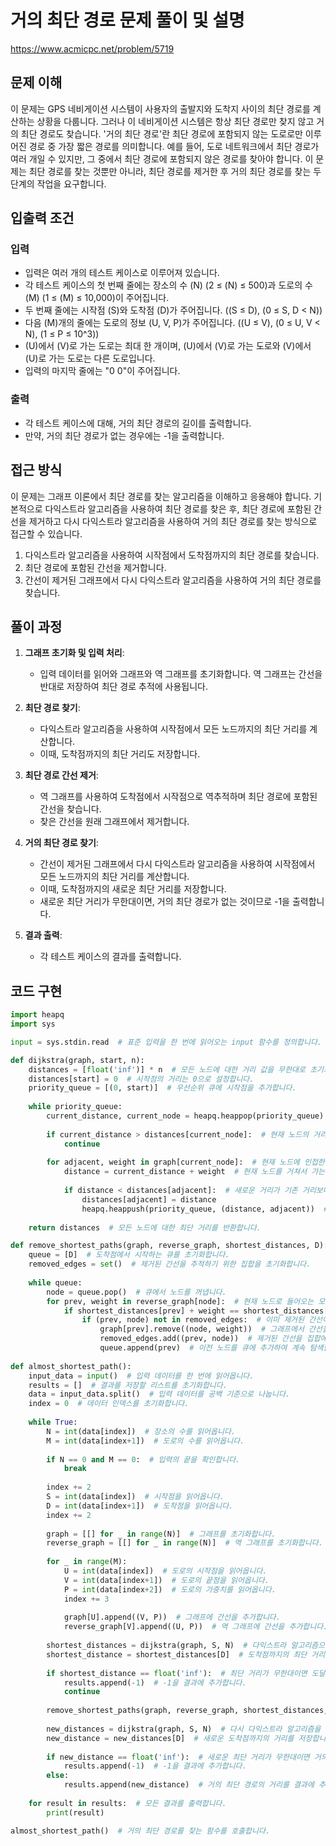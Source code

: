 # 거의 최단 경로 문제 풀이 및 설명

https://www.acmicpc.net/problem/5719

## **문제 이해**
이 문제는 GPS 네비게이션 시스템이 사용자의 출발지와 도착지 사이의 최단 경로를 계산하는 상황을 다룹니다. 그러나 이 네비게이션 시스템은 항상 최단 경로만 찾지 않고 거의 최단 경로도 찾습니다. '거의 최단 경로'란 최단 경로에 포함되지 않는 도로로만 이루어진 경로 중 가장 짧은 경로를 의미합니다. 예를 들어, 도로 네트워크에서 최단 경로가 여러 개일 수 있지만, 그 중에서 최단 경로에 포함되지 않은 경로를 찾아야 합니다. 이 문제는 최단 경로를 찾는 것뿐만 아니라, 최단 경로를 제거한 후 거의 최단 경로를 찾는 두 단계의 작업을 요구합니다.

## **입출력 조건**
### 입력
- 입력은 여러 개의 테스트 케이스로 이루어져 있습니다.
- 각 테스트 케이스의 첫 번째 줄에는 장소의 수 \(N\) (2 ≤ \(N\) ≤ 500)과 도로의 수 \(M\) (1 ≤ \(M\) ≤ 10,000)이 주어집니다.
- 두 번째 줄에는 시작점 \(S\)와 도착점 \(D\)가 주어집니다. (\(S ≤ D\), \(0 ≤ S, D < N\))
- 다음 \(M\)개의 줄에는 도로의 정보 \(U, V, P\)가 주어집니다. (\(U ≤ V\), \(0 ≤ U, V < N\), \(1 ≤ P ≤ 10^3\))
- \(U\)에서 \(V\)로 가는 도로는 최대 한 개이며, \(U\)에서 \(V\)로 가는 도로와 \(V\)에서 \(U\)로 가는 도로는 다른 도로입니다.
- 입력의 마지막 줄에는 "0 0"이 주어집니다.

### 출력
- 각 테스트 케이스에 대해, 거의 최단 경로의 길이를 출력합니다.
- 만약, 거의 최단 경로가 없는 경우에는 -1을 출력합니다.

## **접근 방식**
이 문제는 그래프 이론에서 최단 경로를 찾는 알고리즘을 이해하고 응용해야 합니다. 기본적으로 다익스트라 알고리즘을 사용하여 최단 경로를 찾은 후, 최단 경로에 포함된 간선을 제거하고 다시 다익스트라 알고리즘을 사용하여 거의 최단 경로를 찾는 방식으로 접근할 수 있습니다. 
1. 다익스트라 알고리즘을 사용하여 시작점에서 도착점까지의 최단 경로를 찾습니다.
2. 최단 경로에 포함된 간선을 제거합니다.
3. 간선이 제거된 그래프에서 다시 다익스트라 알고리즘을 사용하여 거의 최단 경로를 찾습니다.

## **풀이 과정**
1. **그래프 초기화 및 입력 처리**:
    - 입력 데이터를 읽어와 그래프와 역 그래프를 초기화합니다. 역 그래프는 간선을 반대로 저장하여 최단 경로 추적에 사용됩니다.
    
2. **최단 경로 찾기**:
    - 다익스트라 알고리즘을 사용하여 시작점에서 모든 노드까지의 최단 거리를 계산합니다.
    - 이때, 도착점까지의 최단 거리도 저장합니다.

3. **최단 경로 간선 제거**:
    - 역 그래프를 사용하여 도착점에서 시작점으로 역추적하며 최단 경로에 포함된 간선을 찾습니다.
    - 찾은 간선을 원래 그래프에서 제거합니다.
    
4. **거의 최단 경로 찾기**:
    - 간선이 제거된 그래프에서 다시 다익스트라 알고리즘을 사용하여 시작점에서 모든 노드까지의 최단 거리를 계산합니다.
    - 이때, 도착점까지의 새로운 최단 거리를 저장합니다.
    - 새로운 최단 거리가 무한대이면, 거의 최단 경로가 없는 것이므로 -1을 출력합니다.

5. **결과 출력**:
    - 각 테스트 케이스의 결과를 출력합니다.

## 코드 구현
```python
import heapq
import sys

input = sys.stdin.read  # 표준 입력을 한 번에 읽어오는 input 함수를 정의합니다.

def dijkstra(graph, start, n):
    distances = [float('inf')] * n  # 모든 노드에 대한 거리 값을 무한대로 초기화합니다.
    distances[start] = 0  # 시작점의 거리는 0으로 설정합니다.
    priority_queue = [(0, start)]  # 우선순위 큐에 시작점을 추가합니다.
    
    while priority_queue:
        current_distance, current_node = heapq.heappop(priority_queue)  # 우선순위 큐에서 가장 작은 값을 가진 노드를 꺼냅니다.
        
        if current_distance > distances[current_node]:  # 현재 노드의 거리가 기록된 거리보다 크면 건너뜁니다.
            continue
        
        for adjacent, weight in graph[current_node]:  # 현재 노드에 인접한 모든 노드를 확인합니다.
            distance = current_distance + weight  # 현재 노드를 거쳐서 가는 거리를 계산합니다.
            
            if distance < distances[adjacent]:  # 새로운 거리가 기존 거리보다 작으면 업데이트합니다.
                distances[adjacent] = distance
                heapq.heappush(priority_queue, (distance, adjacent))  # 우선순위 큐에 새로운 거리를 추가합니다.
                
    return distances  # 모든 노드에 대한 최단 거리를 반환합니다.

def remove_shortest_paths(graph, reverse_graph, shortest_distances, D):
    queue = [D]  # 도착점에서 시작하는 큐를 초기화합니다.
    removed_edges = set()  # 제거된 간선을 추적하기 위한 집합을 초기화합니다.
    
    while queue:
        node = queue.pop()  # 큐에서 노드를 꺼냅니다.
        for prev, weight in reverse_graph[node]:  # 현재 노드로 들어오는 모든 간선을 확인합니다.
            if shortest_distances[prev] + weight == shortest_distances[node]:  # 최단 경로에 포함되는 간선인지 확인합니다.
                if (prev, node) not in removed_edges:  # 이미 제거된 간선이 아니면 제거합니다.
                    graph[prev].remove((node, weight))  # 그래프에서 간선을 제거합니다.
                    removed_edges.add((prev, node))  # 제거된 간선을 집합에 추가합니다.
                    queue.append(prev)  # 이전 노드를 큐에 추가하여 계속 탐색합니다.
                    
def almost_shortest_path():
    input_data = input()  # 입력 데이터를 한 번에 읽어옵니다.
    results = []  # 결과를 저장할 리스트를 초기화합니다.
    data = input_data.split()  # 입력 데이터를 공백 기준으로 나눕니다.
    index = 0  # 데이터 인덱스를 초기화합니다.
    
    while True:
        N = int(data[index])  # 장소의 수를 읽어옵니다.
        M = int(data[index+1])  # 도로의 수를 읽어옵니다.
        
        if N == 0 and M == 0:  # 입력의 끝을 확인합니다.
            break
        
        index += 2
        S = int(data[index])  # 시작점을 읽어옵니다.
        D = int(data[index+1])  # 도착점을 읽어옵니다.
        index += 2
        
        graph = [[] for _ in range(N)]  # 그래프를 초기화합니다.
        reverse_graph = [[] for _ in range(N)]  # 역 그래프를 초기화합니다.
        
        for _ in range(M):
            U = int(data[index])  # 도로의 시작점을 읽어옵니다.
            V = int(data[index+1])  # 도로의 끝점을 읽어옵니다.
            P = int(data[index+2])  # 도로의 가중치를 읽어옵니다.
            index += 3
            
            graph[U].append((V, P))  # 그래프에 간선을 추가합니다.
            reverse_graph[V].append((U, P))  # 역 그래프에 간선을 추가합니다.
        
        shortest_distances = dijkstra(graph, S, N)  # 다익스트라 알고리즘으로 최단 거리를 계산합니다.
        shortest_distance = shortest_distances[D]  # 도착점까지의 최단 거리를 저장합니다.
        
        if shortest_distance == float('inf'):  # 최단 거리가 무한대이면 도달할 수 없는 경우입니다.
            results.append(-1)  # -1을 결과에 추가합니다.
            continue
        
        remove_shortest_paths(graph, reverse_graph, shortest_distances, D)  # 최단 경로에 포함된 간선을 제거합니다.
        
        new_distances = dijkstra(graph, S, N)  # 다시 다익스트라 알고리즘을 사용하여 새로운 최단 거리를 계산합니다.
        new_distance = new_distances[D]  # 새로운 도착점까지의 거리를 저장합니다.
        
        if new_distance == float('inf'):  # 새로운 최단 거리가 무한대이면 거의 최단 경로가 없는 경우입니다.
            results.append(-1)  # -1을 결과에 추가합니다.
        else:
            results.append(new_distance)  # 거의 최단 경로의 거리를 결과에 추가합니다.
    
    for result in results:  # 모든 결과를 출력합니다.
        print(result)

almost_shortest_path()  # 거의 최단 경로를 찾는 함수를 호출합니다.
